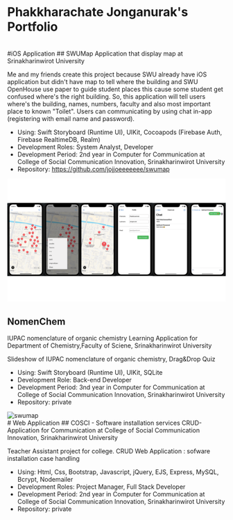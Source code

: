 # Phakkharachate Jonganurak's Portfolio
<br>
#iOS Application
## SWUMap
Application that display map at Srinakharinwirot University

Me and my friends create this project because SWU already have iOS application but didn't have map to tell where the building and SWU OpenHouse use paper to guide student places this cause some student get confused where's the right building. So, this application will tell users where's the building, names, numbers, faculty and also most important place to known "Toilet". Users can communicating by using chat in-app (registering with email name and password).

- Using: Swift Storyboard (Runtime UI), UIKit, Cocoapods (Firebase Auth, Firebase RealtimeDB, Realm)
- Development Roles: System Analyst, Developer
- Development Period: 2nd year in Computer for Communication at College of Social Communication Innovation, Srinakharinwirot University
- Repository: https://github.com/jojjoeeeeeee/swumap

<img src="https://github.com/jojjoeeeeeee/Porfolio/blob/main/swumap.png?raw=true" alt="swumap" width="1000"/>

## NomenChem
IUPAC nomenclature of organic chemistry Learning Application for Department of Chemistry,Faculty of Sciene, Srinakharinwirot University

Slideshow of IUPAC nomenclature of organic chemistry, Drag&Drop Quiz

- Using: Swift Storyboard (Runtime UI), UIKit, SQLite
- Development Role: Back-end Developer
- Development Period: 3nd year in Computer for Communication at College of Social Communication Innovation, Srinakharinwirot University
- Repository: private

<img src="https://github.com/jojjoeeeeeee/Portfolio/blob/main/nomenchem.png?raw=true" alt="swumap" width="1000"/>
<br>
# Web Application
## COSCI - Software installation services
CRUD-Application for Communication at College of Social Communication Innovation, Srinakharinwirot University

Teacher Assistant project for college. CRUD  Web Application : sofware installation case handling

- Using: Html, Css, Bootstrap, Javascript, jQuery, EJS, Express, MySQL, Bcrypt, Nodemailer
- Development Roles: Project Manager, Full Stack Developer
- Development Period: 2nd year in Computer for Communication at College of Social Communication Innovation, Srinakharinwirot University
- Repository: private
